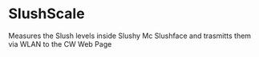 # SlushScale
Measures the Slush levels inside Slushy Mc Slushface and trasmitts them via WLAN to the CW Web Page
